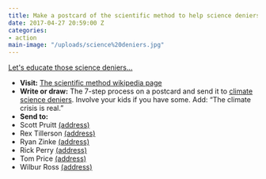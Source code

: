 ```yaml
---
title: Make a postcard of the scientific method to help science deniers.
date: 2017-04-27 20:59:00 Z
categories:
- action
main-image: "/uploads/science%20deniers.jpg"
---
```


[Let's educate those science deniers...](https://www.theguardian.com/environment/2016/dec/15/trump-cabinet-climate-change-deniers?utm_source=NW+Indivisible+Members&utm_campaign=7203dfa2c4-EMAIL_ACTIONS_2017_03_14&utm_medium=email&utm_term=0_fe744d2a25-7203dfa2c4-8191803)

* **Visit:** [The scientific method wikipedia page](https://simple.wikipedia.org/wiki/Scientific_method?utm_source=NW+Indivisible+Members&utm_campaign=7203dfa2c4-EMAIL_ACTIONS_2017_03_14&utm_medium=email&utm_term=0_fe744d2a25-7203dfa2c4-8191803)
* **Write or draw:** The 7-step process on a postcard and send it to [climate science deniers](https://www.theguardian.com/environment/2016/dec/15/trump-cabinet-climate-change-deniers?utm_source=NW+Indivisible+Members&utm_campaign=7203dfa2c4-EMAIL_ACTIONS_2017_03_14&utm_medium=email&utm_term=0_fe744d2a25-7203dfa2c4-8191803). Involve your kids if you have some. Add: “The climate crisis is real.”
* **Send to:**
* Scott Pruitt [(address)](https://www.epa.gov/aboutepa/mailing-addresses-and-phone-numbers?utm_source=NW+Indivisible+Members&utm_campaign=7203dfa2c4-EMAIL_ACTIONS_2017_03_14&utm_medium=email&utm_term=0_fe744d2a25-7203dfa2c4-8191803#HQ)
* Rex Tillerson [(address)](https://www.state.gov/r/pa/ei/subject/?utm_source=NW+Indivisible+Members&utm_campaign=7203dfa2c4-EMAIL_ACTIONS_2017_03_14&utm_medium=email&utm_term=0_fe744d2a25-7203dfa2c4-8191803)
* Ryan Zinke [(address)](https://www.doi.gov/contact-us?utm_source=NW+Indivisible+Members&utm_campaign=7203dfa2c4-EMAIL_ACTIONS_2017_03_14&utm_medium=email&utm_term=0_fe744d2a25-7203dfa2c4-8191803)
* Rick Perry [(address)](https://energy.gov/contact-us?utm_source=NW+Indivisible+Members&utm_campaign=7203dfa2c4-EMAIL_ACTIONS_2017_03_14&utm_medium=email&utm_term=0_fe744d2a25-7203dfa2c4-8191803)
* Tom Price [(address)](https://www.hhs.gov/about/contact-us/index.html?language=es&utm_source=NW+Indivisible+Members&utm_campaign=7203dfa2c4-EMAIL_ACTIONS_2017_03_14&utm_medium=email&utm_term=0_fe744d2a25-7203dfa2c4-8191803)
* Wilbur Ross [(address)](https://www.usa.gov/federal-agencies/u-s-department-of-commerce?utm_source=NW+Indivisible+Members&utm_campaign=7203dfa2c4-EMAIL_ACTIONS_2017_03_14&utm_medium=email&utm_term=0_fe744d2a25-7203dfa2c4-8191803)